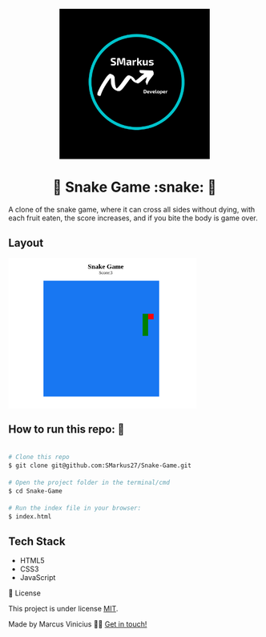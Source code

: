 <p align="center">
  <img align='center' src="./assets/SMarkus.png" height="300">
</p>
<h1 align='center'>🚀 Snake Game :snake:  🚀 </h1>
A clone of the snake game, where it can cross all sides without dying, with each fruit eaten, the score increases, and if you bite the body is game over.
<h2>Layout</h2>
  <img align='center' src="./assets/snake.png" height="300">
<h2>How to run this repo: 🚀</h2>

```bash

# Clone this repo
$ git clone git@github.com:SMarkus27/Snake-Game.git

# Open the project folder in the terminal/cmd
$ cd Snake-Game

# Run the index file in your browser:
$ index.html


```

<h2>Tech Stack</h2>
<ul>
  <li>HTML5</li>
  <li>CSS3</li>
  <li>JavaScript</li>
</ul>
 📝 License

This project is under license [MIT](./LICENSE).

Made by Marcus Vinicius 👋🏽 [Get in touch!](https://www.linkedin.com/in/marcus-vinicius-campos=pereira)

